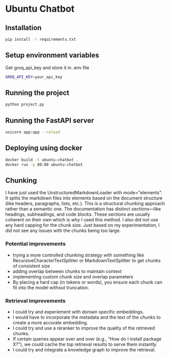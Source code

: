 # Ubuntu Chatbot

## Installation

```bash
pip install -r requirements.txt
```

## Setup environment variables

Get groq_api_key and store it in .env file

```bash
GROQ_API_KEY=your_api_key
```


## Running the project

```bash
python project.py
```

## Running the FastAPI server

```bash
uvicorn app:app --reload
```

## Deploying using docker

```bash
docker build -t ubuntu-chatbot .
docker run -p 80:80 ubuntu-chatbot
```

## Chunking

I have just used the UnstructuredMarkdownLoader with mode="elements". It splits the markdown files into elements based on the document structure (like headers, paragraphs, lists, etc.). This is a structural chunking approach rather than a semantic one. The documentation has distinct sections—like headings, subheadings, and code blocks. These sections are usually coherent on their own which is why I used this method. I also did not use any hard capping for the chunk size. Just based on my experimentation, I did not see any issues with the chunks being too large.

### Potential improvements

- trying a more controlled chunking strategy with something like RecursiveCharacterTextSplitter or MarkdownTextSplitter to get chunks of consistent size
- adding overlap between chunks to maintain context
- implementing custom chunk size and overlap parameters
- By placing a hard cap (in tokens or words), you ensure each chunk can fit into the model without truncation.

### Retrieval improvements

- I could try and experiement with domain specific embeddings.
- I would have to incorporate the metadata and the text of the chunks to create a more accurate embedding.
- I could try and use a reranker to improve the quality of the retrieved chunks.
- If certain queries appear over and over (e.g., “How do I install package X?”), we could cache the top retrieval results to serve them instantly.
- I could try and integrate a knowledge graph to improve the retrieval.
